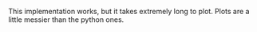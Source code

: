 This implementation works, but it takes extremely long to plot. Plots are a little messier than the python ones.
